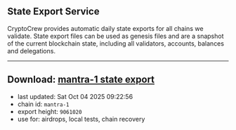 ## State Export Service
CryptoCrew provides automatic daily state exports for all chains we validate. State export files can be used as genesis files and are a snapshot of the current blockchain state, including all validators, accounts, balances and delegations.

---
**Download: [mantra-1 state export](https://dl-eu2.ccvalidators.com/SERVICE/mantrachain/mantra-1_export_9061020.json)**
---

- last updated: Sat Oct 04 2025 09:22:56
- chain id: `mantra-1`
- export height: `9061020`
- use for: airdrops, local tests, chain recovery
